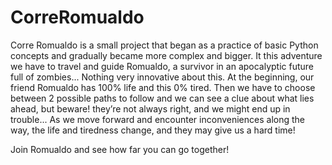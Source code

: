 # CorreRomualdo
Corre Romualdo is a small project that began as a practice of basic Python concepts and gradually became more complex and bigger.
It this adventure we have to travel and guide Romualdo, a survivor in an apocalyptic future full of zombies... Nothing very innovative about this.
At the beginning, our friend Romualdo has 100% life and this 0% tired. Then we have to choose between 2 possible paths to follow and we can see a clue about what lies ahead, but beware! they’re not always right, and we might end up in trouble...
As we move forward and encounter inconveniences along the way, the life and tiredness change, and they may give us a hard time!

Join Romualdo and see how far you can go together!

